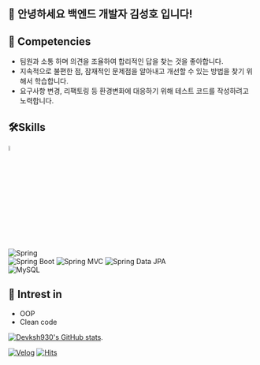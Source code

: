 ## 🤗 안녕하세요 백엔드 개발자 김성호 입니다!

  
  

## 💪 Competencies
- 팀원과 소통 하며 의견을 조율하여 합리적인 답을 찾는 것을 좋아합니다.
- 지속적으로 불편한 점, 잠재적인 문제점을 알아내고 개선할 수 있는 방법을 찾기 위해서 학습합니다.
- 요구사항 변경, 리팩토링 등 환경변화에 대응하기 위해 테스트 코드를 작성하려고 노력합니다.


## 🛠️Skills
<code><img width="5%" src="https://www.vectorlogo.zone/logos/java/java-ar21.svg"></code>  

![Spring](https://img.shields.io/badge/Spring-6DB33F.svg?&flat&logo=Spring&logoColor=white)
<br/>
![Spring Boot](https://img.shields.io/badge/-Spring%20Boot-6DB33F?logo=spring%20boot&logoColor=white)
![Spring MVC](https://img.shields.io/badge/-Spring%20MVC-6DB33F)
![Spring Data JPA](https://img.shields.io/badge/-Spring%20Data%20JPA-6DB33F?)
<br/>
![MySQL](https://img.shields.io/badge/-MySQL-4479A1?logo=mysql&logoColor=white)
## 🔬 Intrest in
- OOP
- Clean code 

 
[![Devksh930's GitHub stats](https://github-readme-stats.vercel.app/api?username=devksh930&theme=cobalt)](https://github.com/anuraghazra/github-readme-stats). 

[![Velog](https://img.shields.io/badge/Velog-20C997?logo=Velog&logoColor=white)](https://velog.io/@devksh930)
[![Hits](https://hits.seeyoufarm.com/api/count/incr/badge.svg?url=https%3A%2F%2Fgithub.com%2Fdevksh930%2Fhit-counter&count_bg=%2379C83D&title_bg=%23555555&icon=&icon_color=%23E7E7E7&title=hits&edge_flat=false)](https://hits.seeyoufarm.com)

